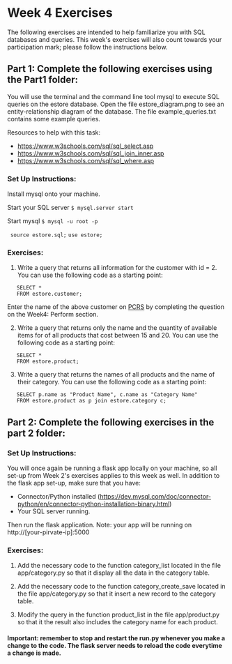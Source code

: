
# Week 4 Exercises
The following exercises are intended to help familiarize you with SQL databases and queries. This week's exercises will also count towards your participation mark; please follow the instructions below.

## Part 1: Complete the following exercises using the Part1 folder:


You will use the terminal and the command line tool mysql to execute SQL
queries on the estore database. Open the file estore_diagram.png to see an
entity-relationship diagram of the database. The file example_queries.txt
contains some example queries.

Resources to help with this task:

- https://www.w3schools.com/sql/sql_select.asp
- https://www.w3schools.com/sql/sql_join_inner.asp
- https://www.w3schools.com/sql/sql_where.asp

### Set Up Instructions:

Install mysql onto your machine.

Start your SQL server
``` $ mysql.server start ```

Start mysql
``` $ mysql -u root -p ```

``` source estore.sql;```
``` use estore; ```

### Exercises:

1. Write a query that returns all information for the customer with id = 2.
You can use the following code as a starting point:
```
   SELECT *
   FROM estore.customer;
```
   
Enter the name of the above customer on [PCRS](https://pcrs.teach.cs.toronto.edu/ECE1779-2022-09/content/quests) by completing the question on
the Week4: Perform section.


2. Write a query that returns only the name and the quantity of available items
for of all products that cost between 15 and 20.  You can use the following code
as a starting point:
```
   SELECT *
   FROM estore.product;
```

3. Write a query that returns the names of all products and the name of their
category.  You can use the following code
as a starting point:
```
   SELECT p.name as "Product Name", c.name as "Category Name"
   FROM estore.product as p join estore.category c;
```

## Part 2: Complete the following exercises in the part 2 folder:

### Set Up Instructions:

You will once again be running a flask app locally on your machine, so all set-up from Week 2's exercises applies to this week as well. 
In addition to the flask app set-up, make sure that you have:

- Connector/Python installed
(https://dev.mysql.com/doc/connector-python/en/connector-python-installation-binary.html)
- Your SQL server running.

Then run the flask application. 
Note: your app will be running on http://[your-pirvate-ip]:5000

### Exercises: 

1) Add the necessary code to the function category_list located in the file
app/category.py so that it display all the data in the category table.

2) Add the necessary code to the function category_create_save located in
the file app/category.py so that it insert a new record to the category table.

3) Modify the query in the function product_list in the file app/product.py so
that it the result also includes the category name for each product.

#### Important: remember to stop and restart the run.py whenever you make a change to the code. The flask server needs to reload the code everytime a change is made.



